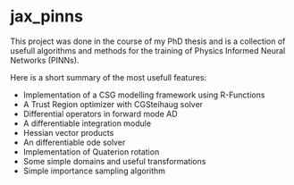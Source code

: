 # jax_pinns

This project was done in the course of my PhD thesis and is a collection of usefull algorithms and methods for the training 
of Physics Informed Neural Networks (PINNs).

Here is a short summary of the most usefull features:
- Implementation of a CSG modelling framework using R-Functions
- A Trust Region optimizer with CGSteihaug solver
- Differential operators in forward mode AD
- A differentiable integration module
- Hessian vector products
- An differentiable ode solver
- Implementation of Quaterion rotation
- Some simple domains and useful transformations
- Simple importance sampling algorithm